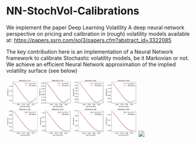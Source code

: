 # NN-StochVol-Calibrations
We implement the paper Deep Learning Volatility A deep neural network perspective on pricing and calibration in (rough) volatility models available at: https://papers.ssrn.com/sol3/papers.cfm?abstract_id=3322085

The key contribution here is an implementation of a Neural Network framework to calibrate Stochastic volatility models, be it Markovian or not. We achieve an efficient Neural Network approximation of the implied volatility surface (see below)

<img src="NNGeneratedSmiles.png" width="350"> <img src="plots/surface-2.png" width="350">
